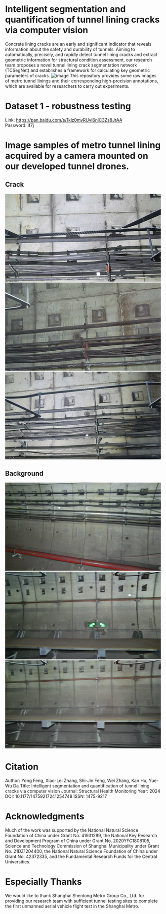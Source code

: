 # Intelligent segmentation and quantification of tunnel lining cracks via computer vision
Concrete lining cracks are an early and significant indicator that reveals information about the safety and durability of tunnels. Aiming to automatically, precisely, and rapidly detect tunnel lining cracks and extract geometric information for structural condition assessment, our research team proposes a novel tunnel lining crack segmentation network (TCSegNet) and establishes a framework for calculating key geometric parameters of cracks.
![image](https://github.com/FY387/Intelligent-segmentation-of-tunnel-lining-cracks/blob/main/Research%20Framework.jpg)
This repository provides some raw images of metro tunnel linings and their corresponding high-precision annotations, which are available for researchers to carry out experiments.
# Dataset 1 - robustness testing
Link: https://pan.baidu.com/s/1klz0myRUvl6nlC3Zs8JrAA  
Password: if7j
# Image samples of metro tunnel lining acquired by a camera mounted on our developed tunnel drones.
Crack  
-----
![image](https://github.com/FY387/Intelligent-segmentation-of-tunnel-lining-cracks/blob/main/Crack%20example-1.jpg) ![image](https://github.com/FY387/Intelligent-segmentation-of-tunnel-lining-cracks/blob/main/Crack%20example-2.jpg) ![image](https://github.com/FY387/Intelligent-segmentation-of-tunnel-lining-cracks/blob/main/Crack%20example-3.jpg)

Background  
----------
![image](https://github.com/FY387/Intelligent-segmentation-of-tunnel-lining-cracks/blob/main/Background%20example-1.jpg) ![image](https://github.com/FY387/Intelligent-segmentation-of-tunnel-lining-cracks/blob/main/Background%20example-2.jpg) ![image](https://github.com/FY387/Intelligent-segmentation-of-tunnel-lining-cracks/blob/main/Background%20example-3.jpg)
# Citation
Author: Yong Feng, Xiao-Lei Zhang, Shi-Jin Feng, Wei Zhang, Kan Hu, Yue-Wu Da
Title: Intelligent segmentation and quantification of tunnel lining cracks via computer vision
Journal: Structural Health Monitoring
Year: 2024
DOI: 10.1177/14759217241254748
ISSN: 1475-9217
# Acknowledgments
Much of the work was supported by the National Natural Science Foundation of China under Grant No. 41931289, the National Key Research and Development Program of China under Grant No. 2020YFC1808105, Science and Technology Commission of Shanghai Municipality under Grant No. 21DZ1204400, the National Natural Science Foundation of China under Grant No. 42372335, and the Fundamental Research Funds for the Central Universities.  
# Especially Thanks
We would like to thank Shanghai Shentong Metro Group Co., Ltd. for providing our research team with sufficient tunnel testing sites to complete the first unmanned aerial vehicle flight test in the Shanghai Metro.
